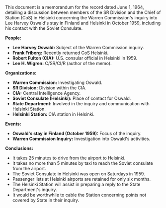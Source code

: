 This document is a memorandum for the record dated June 1, 1964, detailing a discussion between members of the SR Division and the Chief of Station (CoS) in Helsinki concerning the Warren Commission's inquiry into Lee Harvey Oswald's stay in Finland and Helsinki in October 1959, including his contact with the Soviet Consulate.

**People:**

*   **Lee Harvey Oswald:** Subject of the Warren Commission inquiry.
*   **Frank Friberg:** Recently returned CoS Helsinki.
*   **Robert Fulton (CIA):** U.S. consular official in Helsinki in 1959.
*   **Lee H. Wigren:** C/SR/CI/R (author of the memo).

**Organizations:**

*   **Warren Commission:** Investigating Oswald.
*   **SR Division:** Division within the CIA.
*   **CIA:** Central Intelligence Agency.
*   **Soviet Consulate (Helsinki):** Place of contact for Oswald.
*   **State Department:** Involved in the inquiry and communication with Helsinki Station.
*   **Helsinki Station:** CIA station in Helsinki.

**Events:**

*   **Oswald's stay in Finland (October 1959):** Focus of the inquiry.
*   **Warren Commission Inquiry:** Investigation into Oswald's activities.

**Conclusions:**

*   It takes 25 minutes to drive from the airport to Helsinki.
*   It takes no more than 5 minutes by taxi to reach the Soviet consulate from the airport.
*   The Soviet Consulate in Helsinki was open on Saturdays in 1959.
*   Passenger lists at Helsinki airports are retained for only six months.
*   The Helsinki Station will assist in preparing a reply to the State Department's inquiry.
*   It would be worthwhile to cable the Station concerning points not covered by State in their inquiry.
